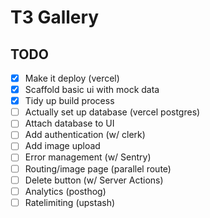 # T3 Gallery

##  TODO

- [x] Make it deploy (vercel)
- [x] Scaffold basic ui with mock data
- [x] Tidy up build process
- [ ] Actually set up database (vercel postgres)
- [ ] Attach database to UI
- [ ] Add authentication (w/ clerk)
- [ ] Add image upload
- [ ] Error management (w/ Sentry)
- [ ] Routing/image page (parallel route)
- [ ] Delete button (w/ Server Actions)
- [ ] Analytics (posthog)
- [ ] Ratelimiting (upstash)